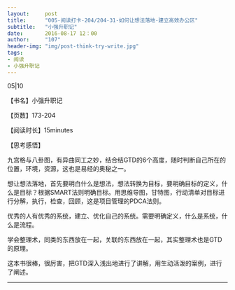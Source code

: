 ```yaml
---
layout:     post
title:      "005-阅读打卡-204/204-31-如何让想法落地-建立高效办公区"
subtitle:   "小强升职记"
date:       2016-08-17 12：00 
author:     "107"
header-img: "img/post-think-try-write.jpg"
tags:
- 阅读 
- 小强升职记
---
```



05|10

【书名】小强升职记

【页数】173-204

【阅读时长】15minutes

【思考感悟】

九宫格与八卦图，有异曲同工之妙，结合结GTD的6个高度，随时判断自己所在的位置，环境，资源，这也是易经的奥秘之一。

想让想法落地，首先要明白什么是想法，想法转换为目标，要明确目标的定义，什么是目标？根据SMART法则明确目标。用思维导图，甘特图，行动清单对目标进行分解，执行，检查，回顾，这是项目管理的PDCA法则。

优秀的人有优秀的系统，建立、优化自己的系统。需要明确定义，什么是系统，什么是流程。

学会整理术，同类的东西放在一起，关联的东西放在一起，其实整理术也是GTD的原理。

这本书很棒，很厉害，把GTD深入浅出地进行了讲解，用生动活泼的案例，进行了阐述。




---
